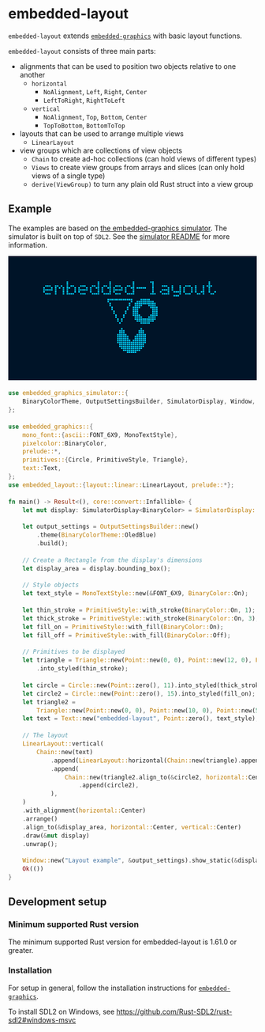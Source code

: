 embedded-layout
===============

`embedded-layout` extends [`embedded-graphics`] with basic layout functions.

`embedded-layout` consists of three main parts:
 - alignments that can be used to position two objects relative to one another
   * `horizontal`
     * `NoAlignment`, `Left`, `Right`, `Center`
     * `LeftToRight`, `RightToLeft`
   * `vertical`
     * `NoAlignment`, `Top`, `Bottom`, `Center`
     * `TopToBottom`, `BottomToTop`
 - layouts that can be used to arrange multiple views
   * `LinearLayout`
 - view groups which are collections of view objects
   * `Chain` to create ad-hoc collections (can hold views of different types)
   * `Views` to create view groups from arrays and slices (can only hold views of a single  type)
   * `derive(ViewGroup)` to turn any plain old Rust struct into a view group

## Example

The examples are based on [the embedded-graphics simulator]. The simulator is built on top of
`SDL2`. See the [simulator README] for more information.

![embedded-layout example](assets/nested-layout-example.png)

```rust
use embedded_graphics_simulator::{
    BinaryColorTheme, OutputSettingsBuilder, SimulatorDisplay, Window,
};

use embedded_graphics::{
    mono_font::{ascii::FONT_6X9, MonoTextStyle},
    pixelcolor::BinaryColor,
    prelude::*,
    primitives::{Circle, PrimitiveStyle, Triangle},
    text::Text,
};
use embedded_layout::{layout::linear::LinearLayout, prelude::*};

fn main() -> Result<(), core::convert::Infallible> {
    let mut display: SimulatorDisplay<BinaryColor> = SimulatorDisplay::new(Size::new(128, 64));

    let output_settings = OutputSettingsBuilder::new()
        .theme(BinaryColorTheme::OledBlue)
        .build();

    // Create a Rectangle from the display's dimensions
    let display_area = display.bounding_box();

    // Style objects
    let text_style = MonoTextStyle::new(&FONT_6X9, BinaryColor::On);

    let thin_stroke = PrimitiveStyle::with_stroke(BinaryColor::On, 1);
    let thick_stroke = PrimitiveStyle::with_stroke(BinaryColor::On, 3);
    let fill_on = PrimitiveStyle::with_fill(BinaryColor::On);
    let fill_off = PrimitiveStyle::with_fill(BinaryColor::Off);

    // Primitives to be displayed
    let triangle = Triangle::new(Point::new(0, 0), Point::new(12, 0), Point::new(6, 12))
        .into_styled(thin_stroke);

    let circle = Circle::new(Point::zero(), 11).into_styled(thick_stroke);
    let circle2 = Circle::new(Point::zero(), 15).into_styled(fill_on);
    let triangle2 =
        Triangle::new(Point::new(0, 0), Point::new(10, 0), Point::new(5, 8)).into_styled(fill_off);
    let text = Text::new("embedded-layout", Point::zero(), text_style);

    // The layout
    LinearLayout::vertical(
        Chain::new(text)
            .append(LinearLayout::horizontal(Chain::new(triangle).append(circle)).arrange())
            .append(
                Chain::new(triangle2.align_to(&circle2, horizontal::Center, vertical::Top))
                    .append(circle2),
            ),
    )
    .with_alignment(horizontal::Center)
    .arrange()
    .align_to(&display_area, horizontal::Center, vertical::Center)
    .draw(&mut display)
    .unwrap();

    Window::new("Layout example", &output_settings).show_static(&display);
    Ok(())
}
```

## Development setup

### Minimum supported Rust version
The minimum supported Rust version for embedded-layout is 1.61.0 or greater.

### Installation

For setup in general, follow the installation instructions for [`embedded-graphics`].

To install SDL2 on Windows, see https://github.com/Rust-SDL2/rust-sdl2#windows-msvc

[`embedded-graphics`]: https://github.com/embedded-graphics/embedded-graphics/
[the embedded-graphics simulator]: https://github.com/embedded-graphics/simulator
[simulator README]: https://github.com/embedded-graphics/simulator/blob/master/README.md#usage-without-sdl2
